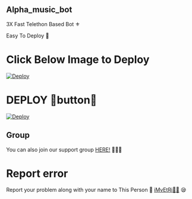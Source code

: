 ## Alpha_music_bot
3X Fast Telethon Based Bot ⚜


Easy To Deploy 🤗

# Click Below Image to Deploy
[![Deploy](https://telegra.ph/file/2354de010ee76ca701a97.jpg)](https://github.com/Lallu-lallus/Alpha_music-bot)
# DEPLOY 🔘button🔘
[![Deploy](https://www.herokucdn.com/deploy/button.svg)](https://github.com/Lallu-lallus/Alpha_music-bot)

## Group
You can also join our support group [HERE!](https://t.me/tg_bots_disccurssions) 👨🏻‍💻

# Report error
Report your problem along with your name to This Person 📲 [iMvEtRi🧑‍💻](https://t.me/Pro_editor_tg) 😪



